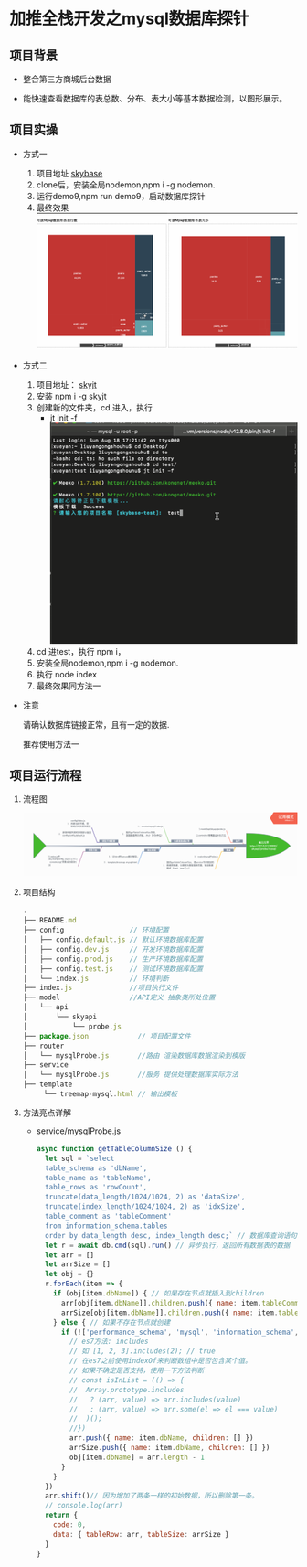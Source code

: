 
# 加推全栈开发之mysql数据库探针

## 项目背景

- 整合第三方商城后台数据

- 能快速查看数据库的表总数、分布、表大小等基本数据检测，以图形展示。

## 项目实操

  - 方式一

    1. 项目地址 [skybase](https://github.com/kongnet/skybase)
    2. clone后，安装全局nodemon,npm i -g nodemon.
    3. 运行demo9,npm run demo9，启动数据库探针
    4. 最终效果
        ![最终效果](demo_img/treemap.gif)
  - 方式二

    1. 项目地址： [skyjt](https://github.com/kongnet/sky)
    2. 安装 npm i -g skyjt
    3. 创建新的文件夹，cd 进入，执行
        - jt init -f
        ![init](demo_img/init.gif)
    4. cd 进test，执行 npm i，
    5. 安装全局nodemon,npm i -g nodemon.
    6. 执行 node index
    7. 最终效果同方法一
  - 注意

      请确认数据库链接正常，且有一定的数据.

      推荐使用方法一

## 项目运行流程

1. 流程图

    ![图](demo_img/process.png)

2. 项目结构

    ``` js
    .
    ├── README.md
    ├── config                // 环境配置
    │   ├── config.default.js // 默认环境数据库配置
    │   ├── config.dev.js     // 开发环境数据库配置
    │   ├── config.prod.js    // 生产环境数据库配置
    │   ├── config.test.js    // 测试环境数据库配置
    │   └── index.js          // 环境判断
    ├── index.js              //项目执行文件
    ├── model                 //API定义 抽象类所处位置
    │   └── api
    │       └── skyapi
    │           └── probe.js
    ├── package.json            // 项目配置文件
    ├── router
    │   └── mysqlProbe.js       //路由 渲染数据库数据渲染到模版
    ├── service
    │   └── mysqlProbe.js       //服务 提供处理数据库实际方法
    ├── template
         └── treemap-mysql.html // 输出模板
    ```

3. 方法亮点详解

    - service/mysqlProbe.js

      ```js
      async function getTableColumnSize () {
        let sql = `select
        table_schema as 'dbName',
        table_name as 'tableName',
        table_rows as 'rowCount',
        truncate(data_length/1024/1024, 2) as 'dataSize',
        truncate(index_length/1024/1024, 2) as 'idxSize',
        table_comment as 'tableComment'
        from information_schema.tables
        order by data_length desc, index_length desc;` // 数据库查询语句
        let r = await db.cmd(sql).run() // 异步执行，返回所有数据表的数据
        let arr = []
        let arrSize = []
        let obj = {}
        r.forEach(item => {
          if (obj[item.dbName]) { // 如果存在节点就插入到children
            arr[obj[item.dbName]].children.push({ name: item.tableComment + '\n' + item.tableName + '\n\n' + ((item.rowCount + '').toMoney(2)), value: item.rowCount || 0 })
            arrSize[obj[item.dbName]].children.push({ name: item.tableComment + '\n' + item.tableName + '\n\n' + ((item.dataSize + '').toMoney(2)), value: item.dataSize || 0 })
          } else { // 如果不存在节点就创建
            if (!['performance_schema', 'mysql', 'information_schema', 'sys', 'happyminer_test'].includes(item.dbName)) { // 需要忽略的数据库
              // es7方法: includes
              // 如 [1, 2, 3].includes(2); // true
              // 在es7之前使用indexOf来判断数组中是否包含某个值。
              // 如果不确定是否支持，使用一下方法判断
              // const isInList = (() => {
              //  Array.prototype.includes
              //   ? (arr, value) => arr.includes(value)
              //   : (arr, value) => arr.some(el => el === value)
              //  )();
              //})
              arr.push({ name: item.dbName, children: [] })
              arrSize.push({ name: item.dbName, children: [] })
              obj[item.dbName] = arr.length - 1
            }
          }
        })
        arr.shift()// 因为增加了两条一样的初始数据，所以删除第一条。
        // console.log(arr)
        return {
          code: 0,
          data: { tableRow: arr, tableSize: arrSize }
        }
      }

      ```
